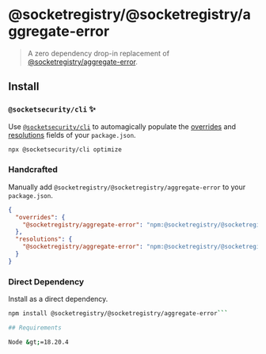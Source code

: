 # @socketregistry/@socketregistry/aggregate-error

> A zero dependency drop-in replacement of
> [@socketregistry/aggregate-error](https://www.npmjs.com/package/@socketregistry/aggregate-error).

## Install

### `@socketsecurity/cli` :sparkles:

Use [`@socketsecurity/cli`](https://www.npmjs.com/package/@socketsecurity/cli)
to automagically populate the
[overrides](https://docs.npmjs.com/cli/v9/configuring-npm/package-json#overrides)
and [resolutions](https://yarnpkg.com/configuration/manifest#resolutions) fields
of your `package.json`.

```sh
npx @socketsecurity/cli optimize
```

### Handcrafted

Manually add `@socketregistry/@socketregistry/aggregate-error` to your
`package.json`.

```json
{
  "overrides": {
    "@socketregistry/aggregate-error": "npm:@socketregistry/@socketregistry/aggregate-error@^1"
  },
  "resolutions": {
    "@socketregistry/aggregate-error": "npm:@socketregistry/@socketregistry/aggregate-error@^1"
  }
}
```

### Direct Dependency

Install as a direct dependency.

````sh
npm install @socketregistry/@socketregistry/aggregate-error```

## Requirements

Node &gt;=18.20.4
````
